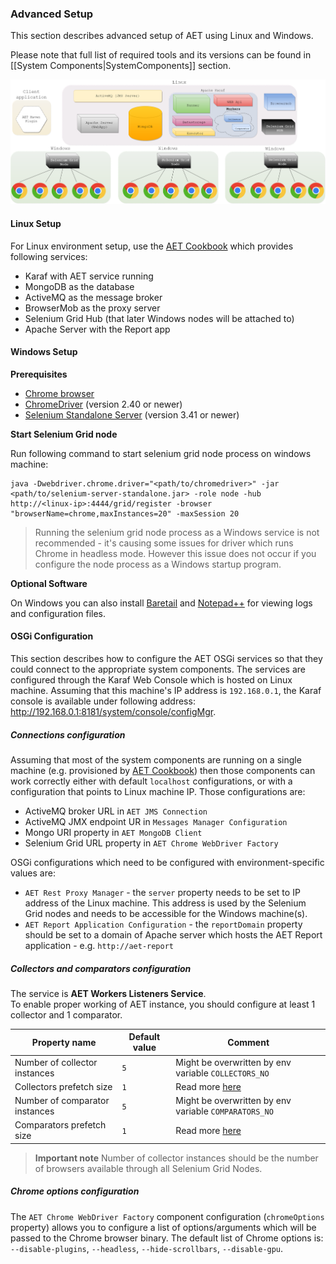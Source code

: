 ### Advanced Setup

This section describes advanced setup of AET using Linux and Windows. 

Please note that full list of required tools and its versions can be found in [[System Components|SystemComponents]] section.

![aet-setup-advanced](assets/diagrams/aet-setup-advanced-grid-scaled.png)

#### Linux Setup

For Linux environment setup, use the [AET Cookbook](https://github.com/Cognifide/aet-cookbook) which provides following services:
* Karaf with AET service running
* MongoDB as the database
* ActiveMQ as the message broker
* BrowserMob as the proxy server
* Selenium Grid Hub (that later Windows nodes will be attached to)
* Apache Server with the Report app

#### Windows Setup

**Prerequisites**
 * [Chrome browser](https://www.google.com/chrome/browser/desktop/) 
 * [ChromeDriver](https://sites.google.com/a/chromium.org/chromedriver/downloads) (version 2.40 or newer)
 * [Selenium Standalone Server](http://www.seleniumhq.org/download/) (version 3.41 or newer)

**Start Selenium Grid node**

Run following command to start selenium grid node process on windows machine:
```
java -Dwebdriver.chrome.driver="<path/to/chromedriver>" -jar <path/to/selenium-server-standalone.jar> -role node -hub http://<linux-ip>:4444/grid/register -browser "browserName=chrome,maxInstances=20" -maxSession 20
```
> Running the selenium grid node process as a Windows service is not recommended - it's causing some 
issues for driver which runs Chrome in headless mode. However this issue does not occur if you 
configure the node process as a Windows startup program.

**Optional Software**

On Windows you can also install [Baretail](https://www.baremetalsoft.com/baretail/) and [Notepad++](https://notepad-plus-plus.org/download/) for viewing logs and configuration files.

#### OSGi Configuration

This section describes how to configure the AET OSGi services so that they could connect to the appropriate system components.
The services are configured through the Karaf Web Console which is hosted on Linux machine. Assuming that this machine's IP address is `192.168.0.1`, 
the Karaf console is available under following address: http://192.168.0.1:8181/system/console/configMgr.

##### Connections configuration

Assuming that most of the system components are running on a single machine 
(e.g. provisioned by [AET Cookbook](https://github.com/Cognifide/aet-cookbook)) then those 
components can work correctly either with default `localhost` configurations,
or with a configuration that points to Linux machine IP.
Those configurations are:
* ActiveMQ broker URL in `AET JMS Connection`
* ActiveMQ JMX endpoint UR in `Messages Manager Configuration`
* Mongo URI property in `AET MongoDB Client`
* Selenium Grid URL property in `AET Chrome WebDriver Factory`

OSGi configurations which need to be configured with environment-specific values are:
* `AET Rest Proxy Manager` - the `server` property needs to be set to IP address of the Linux machine. This address is used
by the Selenium Grid nodes and needs to be accessible for the Windows machine(s).
* `AET Report Application Configuration` - the `reportDomain` property should be set to a domain 
of Apache server which hosts the AET Report application - e.g. `http://aet-report`

##### Collectors and comparators configuration

The service is **AET Workers Listeners Service**.  
To enable proper working of AET instance, you should configure at least 1 collector and 1 comparator.

| Property name | Default value | Comment |
| ------------- | ----- | ----- |
| Number of collector instances | `5` | Might be overwritten by env variable `COLLECTORS_NO` |
| Collectors prefetch size | `1` | Read more [here](http://activemq.apache.org/what-is-the-prefetch-limit-for.html) |
| Number of comparator instances | `5` | Might be overwritten by env variable `COMPARATORS_NO` |
| Comparators prefetch size | `1` | Read more [here](http://activemq.apache.org/what-is-the-prefetch-limit-for.html) |

> **Important note**
> Number of collector instances should be the number of browsers available through all Selenium Grid Nodes.

##### Chrome options configuration

The `AET Chrome WebDriver Factory` component configuration (`chromeOptions` property) allows you to configure a list of options/arguments 
which will be passed to the Chrome browser binary. The default list of Chrome options is: `--disable-plugins`, `--headless`, `--hide-scrollbars`, `--disable-gpu`.
